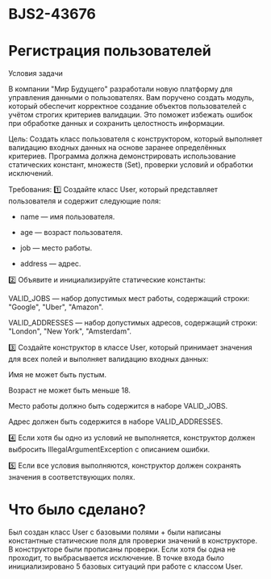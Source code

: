 # BJS2-43676

# Регистрация пользователей

Условия задачи

В компании "Мир Будущего" разработали новую платформу для управления данными о пользователях. Вам поручено создать модуль, который обеспечит корректное создание объектов пользователей с учётом строгих критериев валидации. Это поможет избежать ошибок при обработке данных и сохранить целостность информации.

Цель:
Создать класс пользователя с конструктором, который выполняет валидацию входных данных на основе заранее определённых критериев. Программа должна демонстрировать использование статических констант, множеств (Set), проверки условий и обработки исключений.

Требования:
1️⃣ Создайте класс User, который представляет пользователя и содержит следующие поля:

- name — имя пользователя.

- age — возраст пользователя.

- job — место работы.

- address — адрес.

2️⃣ Объявите и инициализируйте статические константы:

VALID_JOBS — набор допустимых мест работы, содержащий строки: "Google", "Uber", "Amazon".

VALID_ADDRESSES — набор допустимых адресов, содержащий строки: "London", "New York", "Amsterdam".

3️⃣ Создайте конструктор в классе User, который принимает значения для всех полей и выполняет валидацию входных данных:

Имя не может быть пустым.

Возраст не может быть меньше 18.

Место работы должно быть содержится в наборе VALID_JOBS.

Адрес должен быть содержится в наборе VALID_ADDRESSES.

4️⃣ Если хотя бы одно из условий не выполняется, конструктор должен выбросить IllegalArgumentException с описанием ошибки.

5️⃣ Если все условия выполняются, конструктор должен сохранять значения в соответствующих полях.

# Что было сделано?

Был создан класс User с базовыми полями + были написаны константные статические поля для проверки значений в конструкторе.
В конструкторе были прописаны проверки. Если хотя бы одна не проходит, то выбрасывается исключение.
В точке входа было инициализировано 5 базовых ситуаций при работе с классом User.